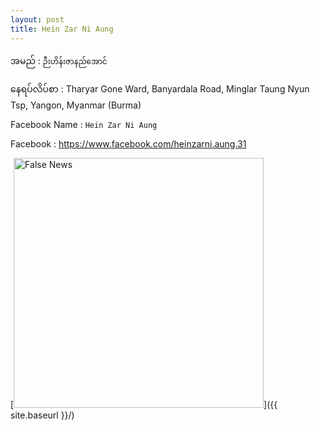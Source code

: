 ```yaml
---
layout: post
title: Hein Zar Ni Aung
---
```

အမည် : ```ဉီးဟိန်းဇာနည်အောင်```

နေရပ်လိပ်စာ : Tharyar Gone Ward, Banyardala Road, Minglar Taung Nyun Tsp, Yangon, Myanmar (Burma)

Facebook Name : ```Hein Zar Ni Aung```

Facebook : https://www.facebook.com/heinzarni.aung.31

[<img src="https://scontent-sin6-2.xx.fbcdn.net/v/t1.0-1/p240x240/152415041_1362188437513024_1888018772208043305_n.jpg?_nc_cat=102&ccb=3&_nc_sid=7206a8&_nc_ohc=VVndyvirdcwAX_zVxxC&_nc_ht=scontent-sin6-2.xx&tp=6&oh=6c92d848266ed42e6954c4100d39e685&oe=6058E818" alt="False News" style="width: 400px;"/>]({{ site.baseurl }}/)